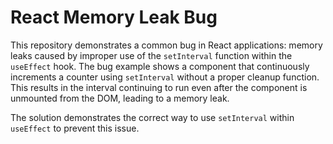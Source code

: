 # React Memory Leak Bug

This repository demonstrates a common bug in React applications: memory leaks caused by improper use of the `setInterval` function within the `useEffect` hook.  The bug example shows a component that continuously increments a counter using `setInterval` without a proper cleanup function. This results in the interval continuing to run even after the component is unmounted from the DOM, leading to a memory leak.

The solution demonstrates the correct way to use `setInterval` within `useEffect` to prevent this issue.
